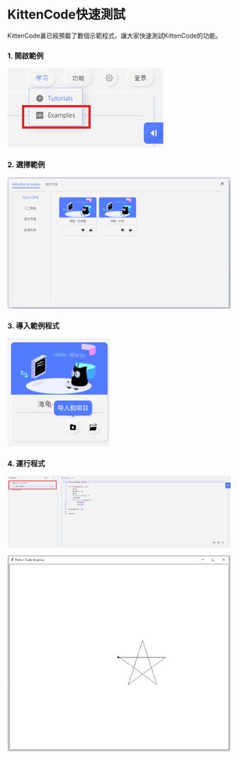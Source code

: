 # KittenCode快速測試

KittenCode裏已經預載了數個示範程式，讓大家快速測試KittenCode的功能。

### 1. 開啟範例

![](./images/demo1.png)

### 2. 選擇範例

![](./images/demo2.png)

### 3. 導入範例程式

![](./images/demo3.png)

### 4. 運行程式

![](./images/demo5.png)

![](./images/demo4.png)